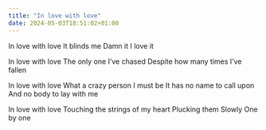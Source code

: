 ```yaml
---
title: "In love with love"
date: 2024-05-03T18:51:02+01:00
---
```

In love with love
It blinds me
Damn it
I love it

In love with love
The only one 
I’ve chased 
Despite how many times I’ve fallen

In love with love
What a crazy person I must be
It has no name to call upon
And no body to lay with me

In love with love
Touching the strings of my heart
Plucking them
Slowly One by one